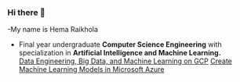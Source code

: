 ### Hi there 👋
-My name is Hema Raikhola
- Final year undergraduate **Computer Science Engineering** with specialization in **Artificial Intelligence and Machine Learning.**<br>
[Data Engineering, Big Data, and Machine Learning on GCP](https://coursera.org/share/9ed118558868c6d809979677d4c44240)
[Create Machine Learning Models in Microsoft Azure](https://coursera.org/share/e2e0013a0ce59edaa4b3d1f0194ad6c6)


<!--
**h-ema-r/h-ema-r** is a ✨ _special_ ✨ repository because its `README.md` (this file) appears on your GitHub profile.

Here are some ideas to get you started:

- 🔭 I’m currently working on ...
- 🌱 I’m currently learning ...
- 👯 I’m looking to collaborate on ...
- 🤔 I’m looking for help with ...
- 💬 Ask me about ...
- 📫 How to reach me: ...
- 😄 Pronouns: ...
- ⚡ Fun fact: ...
-->
